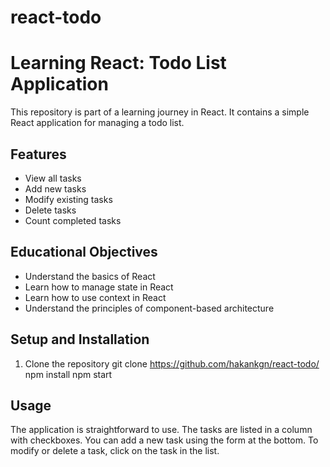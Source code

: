 # react-todo
# Learning React: Todo List Application

This repository is part of a learning journey in React. It contains a simple React application for managing a todo list. 

## Features

- View all tasks
- Add new tasks
- Modify existing tasks
- Delete tasks
- Count completed tasks

## Educational Objectives

- Understand the basics of React
- Learn how to manage state in React
- Learn how to use context in React
- Understand the principles of component-based architecture

## Setup and Installation

1. Clone the repository
git clone https://github.com/hakankgn/react-todo/
npm install
npm start
## Usage
The application is straightforward to use. The tasks are listed in a column with checkboxes. You can add a new task using the form at the bottom. To modify or delete a task, click on the task in the list.
